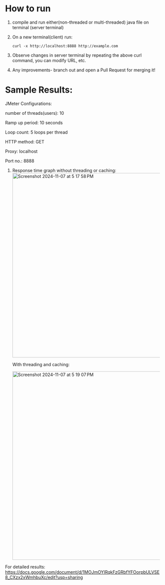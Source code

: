 # How to run
1. compile and run either(non-threaded or multi-threaded) java file on terminal (server terminal)
   
2. On a new terminal(client) run:

       curl -x http://localhost:8888 http://example.com

3. Observe changes in server terminal by repeating the above curl command, you can modify URL, etc.
4. Any improvements- branch out and open a Pull Request for merging it!
   
# Sample Results:

JMeter Configurations:

number of threads(users): 10

Ramp up period: 10 seconds

Loop count: 5 loops per thread

HTTP method: GET

Proxy: localhost

Port no.: 8888

1. Response time graph without threading or caching:<br>
   <img width="599" alt="Screenshot 2024-11-07 at 5 17 58 PM" src="https://github.com/user-attachments/assets/f27edf4b-3cfe-4545-9c51-6c87cf9415fc">

   With threading and caching:
   
   <img width="612" alt="Screenshot 2024-11-07 at 5 19 07 PM" src="https://github.com/user-attachments/assets/9884ad78-f8df-4a5a-8e76-9c23984f596c">

For detailed results: 
https://docs.google.com/document/d/1MOJmOYIRqkFzGRbfYFOorpbULVSE8_CXzx2xWmhbuXc/edit?usp=sharing
